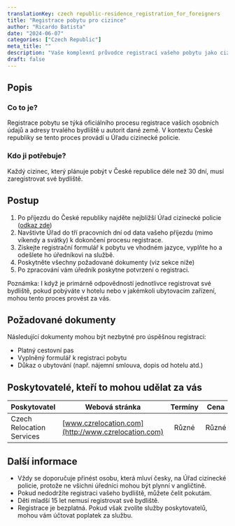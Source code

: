 ```yaml
---
translationKey: czech republic-residence_registration_for_foreigners
title: "Registrace pobytu pro cizince"
author: "Ricardo Batista"
date: "2024-06-07"
categories: ["Czech Republic"]
meta_title: ""
description: "Vaše komplexní průvodce registrací vašeho pobytu jako cizince v České republice"
draft: false
---
```


## Popis
### Co to je?
Registrace pobytu se týká oficiálního procesu registrace vašich osobních údajů a adresy trvalého bydliště u autorit dané země. V kontextu České republiky se tento proces provádí u Úřadu cizinecké policie.

### Kdo ji potřebuje?
Každý cizinec, který plánuje pobýt v České republice déle než 30 dní, musí zaregistrovat své bydliště.

## Postup

1. Po příjezdu do České republiky najděte nejbližší Úřad cizinecké policie ([odkaz zde](https://www.mvcr.cz/mvcren/article/contacts-foreign-police.aspx))
2. Navštivte Úřad do tří pracovních dní od data vašeho příjezdu (mimo víkendy a svátky) k dokončení procesu registrace.
3. Získejte registrační formulář k pobytu ve vhodném jazyce, vyplňte ho a odešlete ho úředníkovi na službě.
4. Poskytněte všechny požadované dokumenty (viz sekce níže)
5. Po zpracování vám úředník poskytne potvrzení o registraci.

Poznámka: I když je primárně odpovědností jednotlivce registrovat své bydliště, pokud pobýváte v hotelu nebo v jakémkoli ubytovacím zařízení, mohou tento proces provést za vás.

## Požadované dokumenty
Následující dokumenty mohou být nezbytné pro úspěšnou registraci:

- Platný cestovní pas
- Vyplněný formulář k registraci pobytu
- Důkaz o ubytování (např. nájemní smlouva, dopis od hotelu atd.)

## Poskytovatelé, kteří to mohou udělat za vás

| Poskytovatel    |     Webová stránka     |     Termíny    |       Cena      |
| --------------- | --------------- |  :-------------: | :-------------: |
| Czech Relocation Services      |  [www.czrelocation.com](http://www.czrelocation.com)       |      Různé      |        Různé       |

## Další informace
- Vždy se doporučuje přinést osobu, která mluví česky, na Úřad cizinecké policie, protože ne všichni úředníci mohou být plynní v angličtině.
- Pokud nedodržíte registraci vašeho bydliště, můžete čelit pokutám.
- Děti mladší 15 let nemusí registrovat své bydliště.
- Registrace je bezplatná. Pokud však zvolíte služby poskytovatelů, mohou vám účtovat poplatek za službu.
